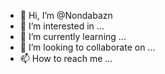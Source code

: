 - 👋 Hi, I’m @Nondabazn
- 👀 I’m interested in ...
- 🌱 I’m currently learning ...
- 💞️ I’m looking to collaborate on ...
- 📫 How to reach me ...

<!---
Nondabazn/Nondabazn is a ✨ special ✨ repository because its `README.md` (this file) appears on your GitHub profile.
You can click the Preview link to take a look at your changes.
--->
